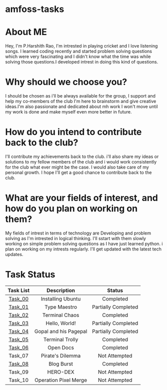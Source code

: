 # amfoss-tasks
# About ME
Hey, I'm P.Harshith Rao, I'm intrested in playing cricket and I love listening songs. I learned coding recently and started problem solving questions which were very fascinating and I didn't know what the time was while solving those questions.I developed intrest in doing this kind of questions.
# Why should we choose you?
I should be chosen as i'll be always available for the group, I support and help my co-members of the club I'm here to brainstorm and give creative ideas.I'm also passionate and dedicated about mh work I won't move until my work is done and make myself even more better in future.
# How do you intend to contribute back to the club?
I'll contribute my achievements back to the club. i'll also share my ideas or solutions to my fellow members of the club and i would work consistently for the club what ever might be the case. I would also take care of my personal growth. I hope I'll get a good chance to contribute back to the club.
# What are your fields of interest, and how do you plan on working on them?
My fields of intrest in terms of technology are Developing and problem solving as I'm intrested in logical thinking. I'll sstart with them slowly working on simple problem solving questions as I have just learned python. i plan on working on my intrests regularly. I'll get updated with the latest tech updates. 
# Task Status

| Task List | Description | Status |
| :-:       | :-:         | :-:    |
| [Task_00](https://github.com/Harshith-2208/amfoss-tasks/blob/main/Task-00)   | Installing Ubuntu | Completed |
| [Task_01](https://github.com/Harshith-2208/amfoss-tasks/tree/main/Task-01)   | Type Maestro |Partially Completed |
| [Task_02](https://github.com/Harshith-2208/amfoss-tasks/tree/main/Task-02)   | Terminal Chaos | Completed |
| [Task_03](https://github.com/Harshith-2208/amfoss-tasks/tree/main/Task-03)   | Hello, World!| Partially Completed |
| [Task_04](https://github.com/Harshith-2208/amfoss-tasks/tree/main/Task-04)   | Gopal and his Pagepal | Partially Completed|
| [Task_05](https://github.com/Harshith-2208/amfoss-tasks/tree/main/Task-05)   | Terminal Trolly | Completed |
| [Task_06](https://github.com/Harshith-2208/amfoss-tasks/tree/main/Task-06)   | Open Docs | Completed |
| Task_07  |  Pirate's Dilemma | Not Attempted |
| [Task_08](https://github.com/Harshith-2208/amfoss-tasks/tree/main/Task-08)   | Blog Burst | Completed |
| Task_09  | HERO-DEX |Not Attempted |
| Task_10  |  Operation Pixel Merge |Not Attempted|
